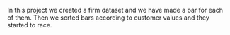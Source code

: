 In this project we created a firm dataset and we have made a bar for each of them. 
Then we sorted bars according to customer values and they started to race.
